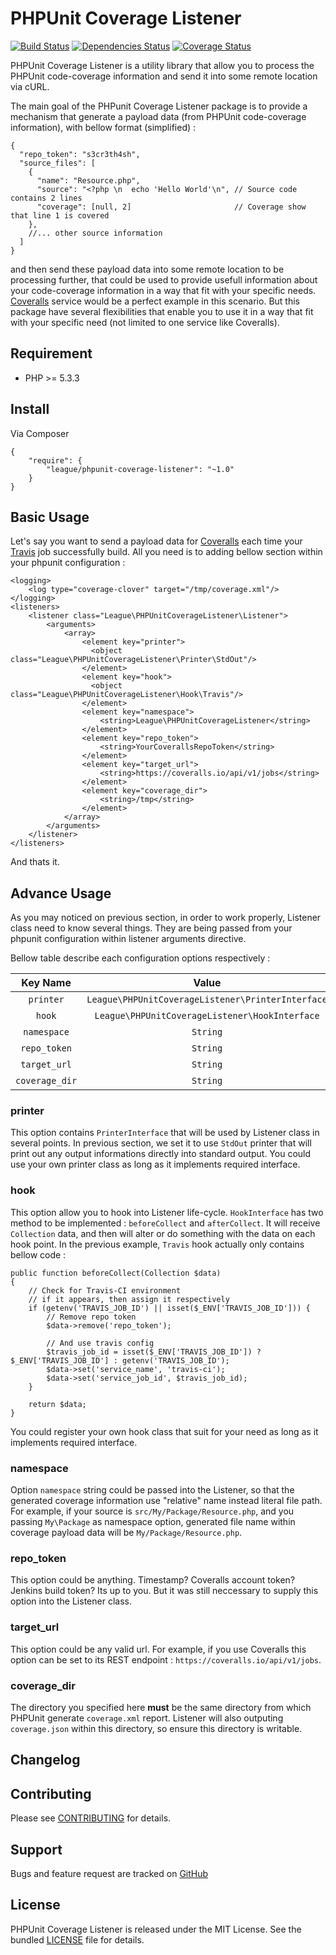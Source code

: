 PHPUnit Coverage Listener
=========================
[![Build Status](https://travis-ci.org/php-loep/phpunit-coverage-listener.png)](https://travis-ci.org/php-loep/phpunit-coverage-listener) [![Dependencies Status](https://d2xishtp1ojlk0.cloudfront.net/d/11688670)](http://depending.in/php-loep/phpunit-coverage-listener) [![Coverage Status](https://coveralls.io/repos/php-loep/phpunit-coverage-listener/badge.png?branch=master)](https://coveralls.io/r/php-loep/phpunit-coverage-listener?branch=master)

PHPUnit Coverage Listener is a utility library that allow you to process the PHPUnit code-coverage information and send it into some remote location via cURL.

The main goal of the PHPunit Coverage Listener package is to provide a mechanism that generate a payload data (from PHPUnit code-coverage information), with bellow format (simplified) :

    {
      "repo_token": "s3cr3th4sh",
      "source_files": [
        {
          "name": "Resource.php",
          "source": "<?php \n  echo 'Hello World'\n", // Source code contains 2 lines
          "coverage": [null, 2]                       // Coverage show that line 1 is covered
        },
        //... other source information
      ]
    }

and then send these payload data into some remote location to be processing further, that could be used to provide usefull information about your code-coverage information in a way that fit with your specific needs. [Coveralls](https://coveralls.io/) service would be a perfect example in this scenario. But this package have several flexibilities that enable you to use it in a way that fit with your specific need (not limited to one service like Coveralls).

Requirement
-----------

* PHP >= 5.3.3

Install
-------

Via Composer

    {
        "require": {
            "league/phpunit-coverage-listener": "~1.0"
        }
    }
    

Basic Usage
-----------

Let's say you want to send a payload data for [Coveralls](https://coveralls.io/) each time your [Travis](http://travis-ci.org/) job successfully build. All you need is to adding bellow section within your phpunit configuration :
	
	<logging>
        <log type="coverage-clover" target="/tmp/coverage.xml"/>
    </logging>
    <listeners>
        <listener class="League\PHPUnitCoverageListener\Listener">
            <arguments>
                <array>
                    <element key="printer">
                      <object class="League\PHPUnitCoverageListener\Printer\StdOut"/>
                    </element>
                    <element key="hook">
                      <object class="League\PHPUnitCoverageListener\Hook\Travis"/>
                    </element>
                    <element key="namespace">
                        <string>League\PHPUnitCoverageListener</string>
                    </element>
                    <element key="repo_token">
                        <string>YourCoverallsRepoToken</string>
                    </element>
                    <element key="target_url">
                        <string>https://coveralls.io/api/v1/jobs</string>
                    </element>
                    <element key="coverage_dir">
                        <string>/tmp</string>
                    </element>
                </array>
            </arguments>
        </listener>
    </listeners>

And thats it.

Advance Usage
-------------

As you may noticed on previous section, in order to work properly, Listener class need to know several things. They are being passed from your phpunit configuration within listener arguments directive.

Bellow table describe each configuration options respectively : 

| Key Name | Value | Description
| :---: | :---: | :---: |
| `printer` | `League\PHPUnitCoverageListener\PrinterInterface` | Required |
| `hook` | `League\PHPUnitCoverageListener\HookInterface` | Optional |
| `namespace` | `String` | Optional |
| `repo_token` | `String` | Required |
| `target_url` | `String` | Required |
| `coverage_dir` | `String` | Required |

### printer

This option contains `PrinterInterface` that will be used by Listener class in several points. In previous section, we set it to use `StdOut` printer that will print out any output informations directly into standard output. You could use your own printer class as long as it implements required interface.

### hook

This option allow you to hook into Listener life-cycle. `HookInterface` has two method to be implemented : `beforeCollect` and `afterCollect`. It will receive `Collection` data, and then will alter or do something with the data on each hook point. In the previous example, `Travis` hook actually only contains bellow code :

    public function beforeCollect(Collection $data)
    {
        // Check for Travis-CI environment
        // if it appears, then assign it respectively
        if (getenv('TRAVIS_JOB_ID') || isset($_ENV['TRAVIS_JOB_ID'])) {
            // Remove repo token
            $data->remove('repo_token');

            // And use travis config
            $travis_job_id = isset($_ENV['TRAVIS_JOB_ID']) ? $_ENV['TRAVIS_JOB_ID'] : getenv('TRAVIS_JOB_ID');
            $data->set('service_name', 'travis-ci');
            $data->set('service_job_id', $travis_job_id);
        }

        return $data;
    }

You could register your own hook class that suit for your need as long as it implements required interface.

### namespace

Option `namespace` string could be passed into the Listener, so that the generated coverage information use "relative" name instead literal file path. For example, if your source is `src/My/Package/Resource.php`, and you passing `My\Package` as namespace option, generated file name within coverage payload data will be `My/Package/Resource.php`.

### repo_token

This option could be anything. Timestamp? Coveralls account token? Jenkins build token? Its up to you. But it was still neccessary to supply this option into the Listener class.

### target_url

This option could be any valid url. For example, if you use Coveralls this option can be set to its REST endpoint : `https://coveralls.io/api/v1/jobs`.

### coverage_dir

The directory you specified here **must** be the same directory from which PHPUnit generate `coverage.xml` report. Listener will also outputing `coverage.json` within this directory, so ensure this directory is writable.

Changelog
---------

Contributing
------------

Please see [CONTRIBUTING](https://github.com/php-loep/phpunit-coverage-listener/blob/master/CONTRIBUTING.md) for details.

Support
-------

Bugs and feature request are tracked on [GitHub](https://github.com/php-loep/phpunit-coverage-listener/issues)

License
-------

PHPUnit Coverage Listener is released under the MIT License. See the bundled
[LICENSE](https://github.com/php-loep/phpunit-coverage-listener/blob/master/LICENSE) file for details.